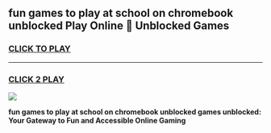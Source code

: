 
## fun games to play at school on chromebook unblocked Play Online 👋 Unblocked Games
<h3>
<a href="https://premium.freeplayer.one?title=fun_games_to_play_at_school_on_chromebook_unblocked&ref=19F">CLICK TO PLAY</a></h3>
<hr>

<h3>
<a href="https://premium.freeplayer.one?title=fun_games_to_play_at_school_on_chromebook_unblocked&ref=19F">CLICK 2 PLAY</a>
  
</h3>

<a href="https://premium.freeplayer.one?title=fun_games_to_play_at_school_on_chromebook_unblocked&ref=19F"><img src="https://clearcache.store/games.png"></a>


**fun games to play at school on chromebook unblocked games unblocked: Your Gateway to Fun and Accessible Online Gaming**
